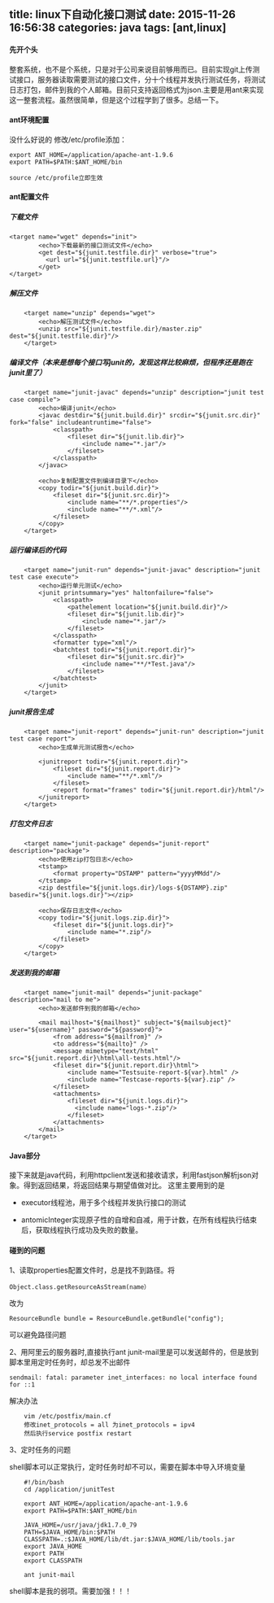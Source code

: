 title: linux下自动化接口测试
date: 2015-11-26 16:56:38
categories: java
tags: [ant,linux]
---
#### 先开个头

整套系统，也不是个系统，只是对于公司来说目前够用而已。目前实现git上传测试接口，服务器读取需要测试的接口文件，分十个线程并发执行测试任务，将测试日志打包，邮件到我的个人邮箱。目前只支持返回格式为json.主要是用ant来实现这一整套流程。虽然很简单，但是这个过程学到了很多。总结一下。

#### ant环境配置
没什么好说的
修改/etc/profile添加：
```
export ANT_HOME=/application/apache-ant-1.9.6
export PATH=$PATH:$ANT_HOME/bin

source /etc/profile立即生效
```
<!--more-->

#### ant配置文件

##### 下载文件
```
<target name="wget" depends="init">
		<echo>下载最新的接口测试文件</echo>
		<get dest="${junit.testfile.dir}" verbose="true">
		  <url url="${junit.testfile.url}"/> 
		</get>
</target>
```
##### 解压文件
```
	<target name="unzip" depends="wget">
		<echo>解压测试文件</echo>
		<unzip src="${junit.testfile.dir}/master.zip" dest="${junit.testfile.dir}"/>
    </target>
```
##### 编译文件（本来是想每个接口写junit的，发现这样比较麻烦，但程序还是跑在junit里了）
```
	<target name="junit-javac" depends="unzip" description="junit test case compile">
		<echo>编译junit</echo>
		<javac destdir="${junit.build.dir}" srcdir="${junit.src.dir}" fork="false" includeantruntime="false">
			<classpath>
				<fileset dir="${junit.lib.dir}">
					<include name="*.jar"/>
				</fileset>
			</classpath>
		</javac>
	
		<echo>复制配置文件到编译目录下</echo>
		<copy todir="${junit.build.dir}">
			<fileset dir="${junit.src.dir}">
				<include name="**/*.properties"/>    
				<include name="**/*.xml"/>
			</fileset>
		</copy>
    </target>
```
##### 运行编译后的代码
```
	<target name="junit-run" depends="junit-javac" description="junit test case execute">
		<echo>运行单元测试</echo>
		<junit printsummary="yes" haltonfailure="false">
			<classpath>
				<pathelement location="${junit.build.dir}"/>
				<fileset dir="${junit.lib.dir}">
					<include name="*.jar"/>
				</fileset>
			</classpath>
			<formatter type="xml"/>
			<batchtest todir="${junit.report.dir}">
				<fileset dir="${junit.src.dir}">
					<include name="**/*Test.java"/>
				</fileset>
			</batchtest>
		</junit>
    </target>
```
##### junit报告生成
```
	<target name="junit-report" depends="junit-run" description="junit test case report">
		<echo>生成单元测试报告</echo>
	
		<junitreport todir="${junit.report.dir}">
			<fileset dir="${junit.report.dir}">
				<include name="**/*.xml"/>
			</fileset>
			<report format="frames" todir="${junit.report.dir}/html"/>
		</junitreport>        
  	</target>
```
##### 打包文件日志
```
  	<target name="junit-package" depends="junit-report" description="package">
		<echo>使用zip打包日志</echo>
		<tstamp>
			<format property="DSTAMP" pattern="yyyyMMdd"/>
		</tstamp>
		<zip destfile="${junit.logs.dir}/logs-${DSTAMP}.zip" basedir="${junit.logs.dir}"></zip>
	
		<echo>保存日志文件</echo>
		<copy todir="${junit.logs.zip.dir}">
			<fileset dir="${junit.logs.dir}">
				<include name="*.zip"/>    
			</fileset>
		</copy>
  	</target>
```
##### 发送到我的邮箱
```
  	<target name="junit-mail" depends="junit-package" description="mail to me">
		<echo>发送邮件到我的邮箱</echo>
	
		<mail mailhost="${mailhost}" subject="${mailsubject}" user="${username}" password="${password}"> 
			<from address="${mailfrom}" /> 
			<to address="${mailto}" /> 
			<message mimetype="text/html" src="${junit.report.dir}\html\all-tests.html"/>
			<fileset dir="${junit.report.dir}\html"> 
				<include name="Testsuite-report-${var}.html" /> 
				<include name="Testcase-reports-${var}.zip" /> 
			</fileset>
			<attachments>
				<fileset dir="${junit.logs.dir}">
				  <include name="logs-*.zip"/>
				</fileset>
		    </attachments>
		</mail>        
  	</target>
```
#### Java部分

接下来就是java代码，利用httpclient发送和接收请求，利用fastjson解析json对象。得到返回结果，将返回结果与期望值做对比。
这里主要用到的是

- executor线程池，用于多个线程并发执行接口的测试

- antomicInteger实现原子性的自增和自减，用于计数，在所有线程执行结束后，获取线程执行成功及失败的数量。

#### 碰到的问题
1、读取properties配置文件时，总是找不到路径。将

	Object.class.getResourceAsStream(name）
改为

	ResourceBundle bundle = ResourceBundle.getBundle("config");
可以避免路径问题

2、用阿里云的服务器时,直接执行ant junit-mail里是可以发送邮件的，但是放到脚本里用定时任务时，却总发不出邮件

	sendmail: fatal: parameter inet_interfaces: no local interface found for ::1

解决办法
```
	vim /etc/postfix/main.cf
    修改inet_protocols = all 为inet_protocols = ipv4
	然后执行service postfix restart
```
3、定时任务的问题

shell脚本可以正常执行，定时任务时却不可以，需要在脚本中导入环境变量
```
	#!/bin/bash
	cd /application/junitTest

	export ANT_HOME=/application/apache-ant-1.9.6
	export PATH=$PATH:$ANT_HOME/bin

	JAVA_HOME=/usr/java/jdk1.7.0_79
	PATH=$JAVA_HOME/bin:$PATH
	CLASSPATH=.:$JAVA_HOME/lib/dt.jar:$JAVA_HOME/lib/tools.jar
	export JAVA_HOME
	export PATH
	export CLASSPATH
	
	ant junit-mail
```
shell脚本是我的弱项。需要加强！！！




